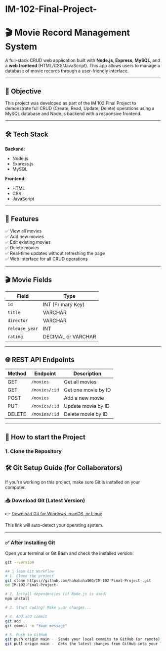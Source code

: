 # IM-102-Final-Project-

# 🎬 Movie Record Management System

A full-stack CRUD web application built with **Node.js**, **Express**, **MySQL**, and a **web frontend** (HTML/CSS/JavaScript). This app allows users to manage a database of movie records through a user-friendly interface.

---

## 📌 Objective

This project was developed as part of the IM 102 Final Project to demonstrate full CRUD (Create, Read, Update, Delete) operations using a MySQL database and Node.js backend with a responsive frontend.

---

## 🛠️ Tech Stack

**Backend:**
- Node.js
- Express.js
- MySQL

**Frontend:**
- HTML
- CSS
- JavaScript

---

## 🎯 Features

✅ View all movies  
✅ Add new movies  
✅ Edit existing movies  
✅ Delete movies  
✅ Real-time updates without refreshing the page  
✅ Web interface for all CRUD operations  

---

## 🎬 Movie Fields

| Field        | Type     |
|--------------|----------|
| `id`         | INT (Primary Key) |
| `title`      | VARCHAR |
| `director`   | VARCHAR |
| `release_year` | INT   |
| `rating`     | DECIMAL or VARCHAR |

---

## 🌐 REST API Endpoints

| Method | Endpoint         | Description             |
|--------|------------------|-------------------------|
| GET    | `/movies`        | Get all movies          |
| GET    | `/movies/:id`    | Get one movie by ID     |
| POST   | `/movies`        | Add a new movie         |
| PUT    | `/movies/:id`    | Update movie by ID      |
| DELETE | `/movies/:id`    | Delete movie by ID      |

---

## 🧪 How to start the Project

### 1. Clone the Repository
## 🛠️ Git Setup Guide (for Collaborators)

If you're working on this project, make sure Git is installed on your computer.

### 📥 Download Git (Latest Version)

👉 [Download Git for Windows, macOS, or Linux](https://git-scm.com/downloads)

This link will auto-detect your operating system.

---

### ✅ After Installing Git

Open your terminal or Git Bash and check the installed version:

```bash
git --version

## 👥 Team Git Workflow
# 1. Clone the project
git clone https://github.com/hahahaha360/IM-102-Final-Project-.git
cd IM-102-Final-Project-

# 2. Install dependencies (if Node.js is used)
npm install

# 3. Start coding! Make your changes...

# 4. Add and commit
git add .
git commit -m "Your message"

# 5. Push to GitHub
git push origin main - 	Sends your local commits to GitHub (or remote)
git pull origin main - 	Gets the latest changes from GitHub into your local code
